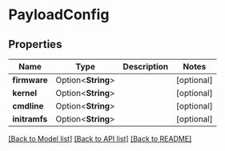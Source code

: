# PayloadConfig

## Properties

Name | Type | Description | Notes
------------ | ------------- | ------------- | -------------
**firmware** | Option<**String**> |  | [optional]
**kernel** | Option<**String**> |  | [optional]
**cmdline** | Option<**String**> |  | [optional]
**initramfs** | Option<**String**> |  | [optional]

[[Back to Model list]](../README.md#documentation-for-models) [[Back to API list]](../README.md#documentation-for-api-endpoints) [[Back to README]](../README.md)


